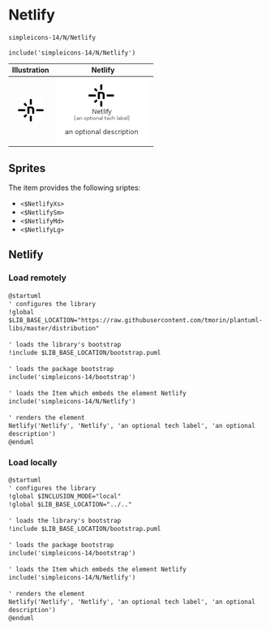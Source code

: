 # Netlify


```text
simpleicons-14/N/Netlify
```

```text
include('simpleicons-14/N/Netlify')
```



| Illustration | Netlify |
| :---: | :---: |
| ![illustration for Illustration](../../simpleicons-14/N/Netlify.png) | ![illustration for Netlify](../../simpleicons-14/N/Netlify.Local.png) |



## Sprites
The item provides the following sriptes:

- `<$NetlifyXs>`
- `<$NetlifySm>`
- `<$NetlifyMd>`
- `<$NetlifyLg>`





## Netlify

### Load remotely
```plantuml
@startuml
' configures the library
!global $LIB_BASE_LOCATION="https://raw.githubusercontent.com/tmorin/plantuml-libs/master/distribution"

' loads the library's bootstrap
!include $LIB_BASE_LOCATION/bootstrap.puml

' loads the package bootstrap
include('simpleicons-14/bootstrap')

' loads the Item which embeds the element Netlify
include('simpleicons-14/N/Netlify')

' renders the element
Netlify('Netlify', 'Netlify', 'an optional tech label', 'an optional description')
@enduml
```

### Load locally
```plantuml
@startuml
' configures the library
!global $INCLUSION_MODE="local"
!global $LIB_BASE_LOCATION="../.."

' loads the library's bootstrap
!include $LIB_BASE_LOCATION/bootstrap.puml

' loads the package bootstrap
include('simpleicons-14/bootstrap')

' loads the Item which embeds the element Netlify
include('simpleicons-14/N/Netlify')

' renders the element
Netlify('Netlify', 'Netlify', 'an optional tech label', 'an optional description')
@enduml
```

